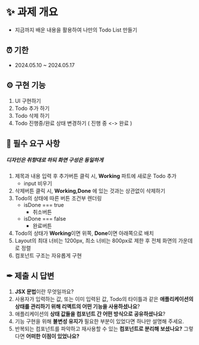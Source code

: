 # ✨ 과제 개요
- 지금까지 배운 내용을 활용하여 나만의 Todo List 만들기

## ⏰ 기한
- 2024.05.10 ~ 2024.05.17

## ⚙ 구현 기능
1. UI 구현하기
2. Todo 추가 하기
3. Todo 삭제 하기
4. Todo 진행중/완료 상태 변경하기 ( 진행 중 <-> 완료 )

## 🎇 필수 요구 사항
##### 디자인은 취향대로 하되 화면 구성은 동일하게
1. 제목과 내용 입력 후 추가버튼 클릭 시, **Working** 파트에 새로운 Todo 추가
	- input 비우기
2.	삭제버튼 클릭 시, **Working,Done** 에 있는 것과는 상관없이 삭제하기
3. Todo의 상태에 따른 버튼 조건부 렌더링
	-	isDone === true
    	- 취소버튼
    -	isDone === false
    	-	완료버튼
4. Todo의 상태가 **Working**이면 위쪽, **Done**이면 아래쪽으로 배치
5. Layout의 최대 너비는 1200px, 최소 너비는 800px로 제한 후 전체 화면의 가운데로 정렬
6. 컴포넌트 구조는 자유롭게 구현

## ✒ 제출 시 답변
1. **JSX 문법**이란 무엇일까요?
2. 사용자가 입력하는 값, 또는 이미 입력된 값,
   Todo의 타이틀과 같은 **애플리케이션의 상태를 관리하기 위해 리액트의 어떤 기능을 사용하셨나요**?
4. 애플리케이션의 **상태 값들을 컴포넌트 간 어떤 방식으로 공유하셨나요**?
5. 기능 구현을 위해 **불변성 유지가** 필요한 부분이 있었다면 하나만 설명해 주세요.
6. 반복되는 컴포넌트를 파악하고 재사용할 수 있는 **컴포넌트로 분리해 보셨나요?** 그렇다면 **어떠한 이점이 있었나요?**
